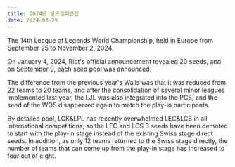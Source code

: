 ```yaml
---
title: 2024년 월드챔피언십
date: 2024-03-29
---
```


The 14th League of Legends World Championship, held in Europe from September 25 to November 2, 2024.

<!--more-->

On January 4, 2024, Riot's official announcement revealed 20 seeds, and on September 9, each seed pool was announced.

The difference from the previous year's Walls was that it was reduced from 22 teams to 20 teams, and after the consolidation of several minor leagues implemented last year, the LJL was also integrated into the PCS, and the seed of the WQS disappeared again to match the play-in participants.

By detailed pool, LCK&LPL has recently overwhelmed LEC&LCS in all international competitions, so the LEC and LCS 3 seeds have been demoted to start with the play-in stage instead of the existing Swiss stage direct seeds. In addition, as only 12 teams returned to the Swiss stage directly, the number of teams that can come up from the play-in stage has increased to four out of eight.
